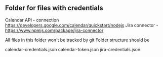 ## Folder for files with credentials

Calendar API - connection https://developers.google.com/calendar/quickstart/nodejs
Jira connector - https://www.npmjs.com/package/jira-connector

All files in this folder won't be tracked by git
Folder structure should be 

calendar-credentials.json
calendar-token.json
jira-credentials.json
